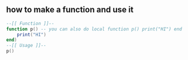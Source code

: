 ## how to make a function and use it
```lua
--[[ Function ]]--
function p() -- you can also do local function p() print("HI") end
    print("HI")
end)
--[[ Usage ]]--
p() 
```
